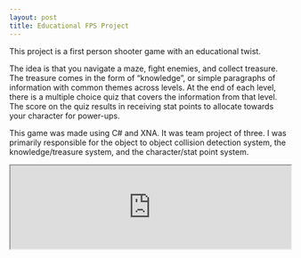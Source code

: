 ```yaml
---
layout: post
title: Educational FPS Project
---
```

This project is a first person shooter game with an educational twist. 

The idea is that you navigate a maze, fight enemies, and collect treasure. The treasure comes in the form of “knowledge”, or simple paragraphs of information with common themes across levels. At the end of each level, there is a multiple choice quiz that covers the information from that level. The score on the quiz results in receiving stat points to allocate towards your character for power-ups.

This game was made using C# and XNA. It was team project of three. I was primarily responsible for the object to object collision detection system, the knowledge/treasure system, and the character/stat point system.

<center>
  <iframe width="100%" src="https://www.youtube.com/embed/Fo3n1K6CHhc" allowfullscreen=""></iframe>
</center>
